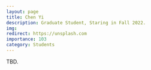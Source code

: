 ```yaml
---
layout: page
title: Chen Yi
description: Graduate Student, Staring in Fall 2022.
img:
redirect: https://unsplash.com
importance: 103
category: Students
---
```


TBD.
